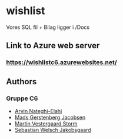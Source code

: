 # wishlist

Vores SQL fil + Bilag ligger i /Docs

## Link to Azure web server
### https://wishlistc6.azurewebsites.net/

## Authors
### Gruppe C6
- [Arvin Nateghi-Elahi](https://github.com/arvin312)
- [Mads Gerstenberg Jacobsen](https://github.com/SkynetHD)
- [Martin Vestergaard Storm](https://github.com/MartinVStorm)
- [Sebastian Welsch Jakobsgaard](https://github.com/sebwelsch)
